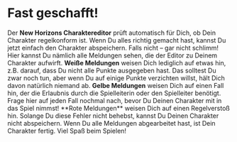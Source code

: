 # Fast geschafft!

Der **New Horizons Charaktereditor** prüft automatisch für Dich, ob Dein Charakter regelkonform ist. Wenn Du alles richtig gemacht hast, kannst Du jetzt einfach den Charakter abspeichern. Falls nicht – gar nicht schlimm! Hier kannst Du nämlich alle Meldungen sehen, die der Editor zu Deinem Charakter aufwirft.
**Weiße Meldungen** weisen Dich lediglich auf etwas hin, z.B. darauf, dass Du nicht alle Punkte ausgegeben hast. Das solltest Du zwar noch tun, aber wenn Du auf einige Punkte verzichten willst, hält Dich davon natürlich niemand ab.
**Gelbe Meldungen** weisen Dich auf einen Fall hin, der die Erlaubnis durch die Spielleiterin oder den Spielleiter benötigt. Frage hier auf jeden Fall nochmal nach, bevor Du Deinen Charakter mit in das Spiel nimmst!
\*\*Rote Meldungen\*\* weisen Dich auf einen Regelverstoß hin. Solange Du diese Fehler nicht behebst, kannst Du Deinen Charakter nicht abspeichern.
Wenn Du alle Meldungen abgearbeitet hast, ist Dein Charakter fertig. Viel Spaß beim Spielen!
